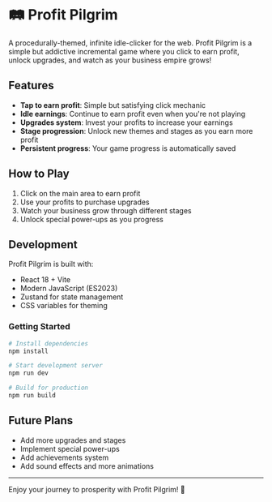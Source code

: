 # 🛤️ Profit Pilgrim

A procedurally-themed, infinite idle-clicker for the web.
Profit Pilgrim is a simple but addictive incremental game where you click to earn profit, unlock upgrades, and watch as your business empire grows!

## Features

- **Tap to earn profit**: Simple but satisfying click mechanic
- **Idle earnings**: Continue to earn profit even when you're not playing
- **Upgrades system**: Invest your profits to increase your earnings
- **Stage progression**: Unlock new themes and stages as you earn more profit
- **Persistent progress**: Your game progress is automatically saved

## How to Play

1. Click on the main area to earn profit
2. Use your profits to purchase upgrades
3. Watch your business grow through different stages
4. Unlock special power-ups as you progress

## Development

Profit Pilgrim is built with:
- React 18 + Vite
- Modern JavaScript (ES2023)
- Zustand for state management
- CSS variables for theming

### Getting Started

```bash
# Install dependencies
npm install

# Start development server
npm run dev

# Build for production
npm run build
```

## Future Plans

- Add more upgrades and stages
- Implement special power-ups
- Add achievements system
- Add sound effects and more animations

---

Enjoy your journey to prosperity with Profit Pilgrim! 🚀
